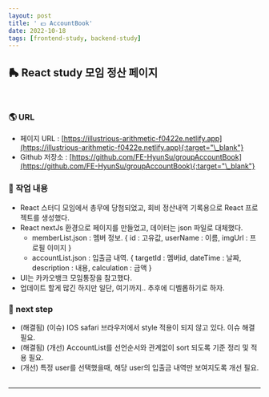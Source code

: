 ```yaml
---
layout: post
title: ' 💵 AccountBook'
date: 2022-10-18
tags: [frontend-study, backend-study]
---
```


## 🛼 React study 모임 정산 페이지

<br/>

### 🌎 URL

- 페이지 URL : [https://illustrious-arithmetic-f0422e.netlify.app](https://illustrious-arithmetic-f0422e.netlify.app){:target="\_blank"}
- Github 저장소 : [https://github.com/FE-HyunSu/groupAccountBook](https://github.com/FE-HyunSu/groupAccountBook){:target="\_blank"}

### 🥲 작업 내용

- React 스터디 모임에서 총무에 당첨되었고, 회비 정산내역 기록용으로 React 프로젝트를 생성했다.
- React nextJs 환경으로 페이지를 만들었고, 데이터는 json 파일로 대체했다.
  - memberList.json : 멤버 정보. { id : 고유값, userName : 이름, imgUrl : 프로필 이미지 }
  - accountList.json : 입출금 내역. { targetId : 멤버id, dateTime : 날짜, description : 내용, calculation : 금액 }
- UI는 카카오뱅크 모임통장을 참고했다.
- 업데이트 할게 많긴 하지만 일단, 여기까지.. 추후에 디벨롭하기로 하자.

### 🚏 next step

- (해결됨) <span class="text-middle-line">(이슈) IOS safari 브라우저에서 style 적용이 되지 않고 있다. 이슈 해결 필요.</span>
- (해결됨) <span class="text-middle-line">(개선) AccountList를 선언순서와 관계없이 sort 되도록 기준 정리 및 적용 필요.</span>
- (개선) 특정 user를 선택했을때, 해당 user의 입출금 내역만 보여지도록 개선 필요.
  <br/><br/>

---
